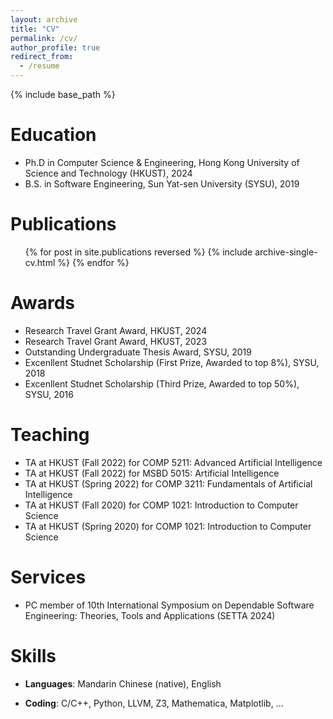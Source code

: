 ```yaml
---
layout: archive
title: "CV"
permalink: /cv/
author_profile: true
redirect_from:
  - /resume
---
```


{% include base_path %}

Education
======
* Ph.D in Computer Science & Engineering, Hong Kong University of Science and Technology (HKUST), 2024
* B.S. in Software Engineering, Sun Yat-sen University (SYSU), 2019

Publications
======
  <ul>{% for post in site.publications reversed %}
    {% include archive-single-cv.html %}
  {% endfor %}</ul>

Awards
======
* Research Travel Grant Award, HKUST, 2024
* Research Travel Grant Award, HKUST, 2023
* Outstanding Undergraduate Thesis Award, SYSU, 2019
* Excenllent Studnet Scholarship (First Prize, Awarded to top 8%), SYSU, 2018
* Excenllent Studnet Scholarship (Third Prize, Awarded to top 50%), SYSU, 2016
  
Teaching
======
* TA at HKUST (Fall 2022) for COMP 5211: Advanced Artificial Intelligence
* TA at HKUST (Fall 2022) for MSBD 5015: Artificial Intelligence
* TA at HKUST (Spring 2022) for COMP 3211: Fundamentals of Artificial Intelligence
* TA at HKUST (Fall 2020) for COMP 1021: Introduction to Computer Science
* TA at HKUST (Spring 2020) for COMP 1021: Introduction to Computer Science
  
Services
======
* PC member of 10th International Symposium on Dependable Software Engineering: Theories, Tools and Applications (SETTA 2024)

Skills
======
* **Languages**: Mandarin Chinese (native), English

* **Coding**: C/C++, Python, LLVM, Z3, Mathematica, Matplotlib, ...